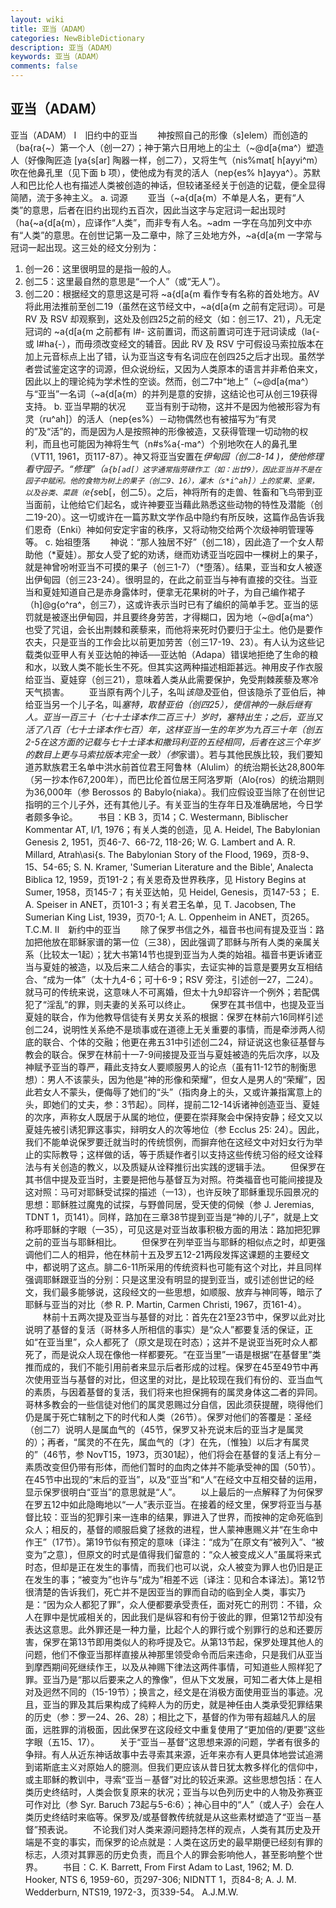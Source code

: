```yaml
---
layout: wiki
title: 亚当（ADAM）
categories: NewBibleDictionary
description: 亚当（ADAM）
keywords: 亚当（ADAM）
comments: false
---
```


## 亚当（ADAM）



亚当（ADAM）
Ⅰ　旧约中的亚当
　　神按照自己的形像（s]elem）而创造的（ba{ra{~）第一个人（创一27）；神于第六日用地上的尘土（~@d[a{ma^）塑造人（好像陶匠造 [ya{s[ar] 陶器一样，创二7），又将生气（nis%mat[ h[ayyi^m）吹在他鼻孔里（见下面 b 项），使他成为有灵的活人（nep{es% h]ayya^）。苏默人和巴比伦人也有描述人类被创造的神话，但较诸圣经关于创造的记载，便全显得简陋，流于多神主义。
a. 词源
　　亚当（~a{d[a{m）不单是人名，更有“人类”的意思，后者在旧约出现约五百次，因此当这字与定冠词一起出现时（ha{~a{d[a{m），应译作“人类”，而非专有人名。~adm 一字在乌加列文中亦有“人类”的意思。在创世记第一及二章中，除了三处地方外，~a{d[a{m 一字常与冠词一起出现。这三处的经文分别为：
1.  创一26：这里很明显的是指一般的人。
2. 创二5：这里最自然的意思是“一个人”（或“无人”）。
3. 创二20：根据经文的意思这是可将 ~a{d[a{m 看作专有名称的首处地方。AV 将此用法推前至创二19（虽然在这节经文中，~a{d[a{m 之前有定冠词）。可是 RV 及 RSV 却观察到，这处及创四25之前的经文（如：创三17、21），凡无定冠词的 ~a{d[a{m 之前都有 l#-
这前置词，而这前置词可连于冠词读成（la{- 或
l#ha{-），而毋须改变经文的辅音。因此 RV 及 RSV 宁可假设马索拉版本在加上元音标点上出了错，认为亚当这专有名词应在创四25之后才出现。虽然学者尝试鉴定这字的词源，但众说纷纭，又因为人类原本的语言并非希伯来文，因此以上的理论纯为学术性的空谈。然而，创二7中“地上”（~@d[a{ma^）与“亚当”一名词（~a{d[a{m）的并列是意的安排，这结论也可从创三19获得支持。
b. 亚当早期的状况
　　亚当有别于动物，这并不是因为他被形容为有灵（ru^ah]）的活人（nep{es%）－动物偶然也有被描写为“有灵的”及“活”的，而是因为人是按照神的形像被造，又获得管理一切动物的权利，而且也可能因为神将生气（n#s%a{-ma^）个别地吹在人的鼻孔里（VT11,
1961，页117-87）。神又将亚当安置在*伊甸园（创二8-14 )，使他修理看守园子。“修理”（`a{b[ad[）这字通常指劳碌作工（如：出廿9），因此亚当并不是在园子中赋闲。他的食物为树上的果子（创二9、16），灌木（s*i^ah]）上的浆果、坚果，以及谷类、菜蔬（`e{s*eb[，创二5）。之后，神将所有的走兽、牲畜和飞鸟带到亚当面前，让他给它们起名，或许神要亚当藉此熟悉这些动物的特性及潜能（创二19-20）。这一切或许在一篇苏默文学作品中隐约有所反映，这篇作品告诉我们恩奇（Enki）神如何安定宇宙的秩序，又将动物交给两个次级神明管理等等。
c. 始祖堕落
　　神说：“那人独居不好”（创二18），因此造了一个女人帮助他（*夏娃）。那女人受了蛇的劝诱，继而劝诱亚当吃园中一棵树上的果子，就是神曾吩咐亚当不可摸的果子（创三1-7）（*堕落）。结果，亚当和女人被逐出伊甸园（创三23-24）。很明显的，在此之前亚当与神有直接的交往。当亚当和夏娃知道自己是赤身露体时，便拿无花果树的叶子，为自己编作裙子（h]@g{o^ra^，创三7），这或许表示当时已有了编织的简单手艺。亚当的惩罚就是被逐出伊甸园，并且要终身劳苦，才得糊口，因为地（~@d[a{ma^）也受了咒诅，会长出荆棘和蒺藜来，而他将来死时仍要归于尘土。他仍是要作农夫，只是亚当的工作会比以前更加劳苦（创三17-19、23）。有人认为这些记载类似亚甲人有关亚达帕的神话──亚达帕（Adapa）错误地拒绝了生命的粮和水，以致人类不能长生不死。但其实这两种描述相距甚远。神用皮子作衣服给亚当、夏娃穿（创三21），意味着人类从此需要保护，免受荆棘蒺藜及寒冷天气损害。
　　亚当原有两个儿子，名叫*该隐及*亚伯，但该隐杀了亚伯后，神给亚当另一个儿子名，叫*塞特，取替亚伯（创四25），使信神的一脉后继有人。亚当一百三十（七十士译本作二百三十）岁时，塞特出生；之后，亚当又活了八百（七十士译本作七百）年，这样亚当一生的年岁为九百三十年（创五2-5在这方面的记载与七十士译本和撒玛利亚的五经相同，后者在这三个年岁的数目上更与马索拉版本完全一致）（参*家谱）。若与其他民族比较，我们要知道苏默族君王名单中洪水前首位君王阿鲁林（Alulim）的统治期长达28,800年（另一抄本作67,200年），而巴比伦首位居王阿洛罗斯（Alo{ros）的统治期则为36,000年（参 Berossos 的 Babylo{niaka）。我们应假设亚当除了在创世记指明的三个儿子外，还有其他儿子。有关亚当的生存年日及准确居地，今日学者颇多争论。
　　书目：KB 3，页14；C. Westermann, Biblischer Kommentar AT, I/1, 1976；有关人类的创造，见 A. Heidel, The Babylonian Genesis 2, 1951，页46-7、66-72, 118-26; W. G.
Lambert and A. R. Millard, Atrah\asi{s. The Babylonian Story of the Flood, 1969，页8-9、15、54-65; S. N. Kramer,
'Sumerian Literature and the Bible', Analecta
Biblica 12, 1959，页191-2；有关恩奇及世界秩序，见 History Begins at Sumer, 1958，页145-7；有关亚达帕，见 Heidel, Genesis，页147-53； E. A. Speiser in ANET，页101-3；有关君王名单，见 T. Jacobsen, The Sumerian King List, 1939，页70-1; A. L. Oppenheim in ANET，页265。
T.C.M.
Ⅱ　新约中的亚当
　　除了保罗书信之外，福音书也间有提及亚当：路加把他放在耶稣家谱的第一位（三38），因此强调了耶稣与所有人类的亲属关系（比较太一1起）；犹大书第14节也提到亚当为人类的始祖。福音书更诉诸亚当与夏娃的被造，以及后来二人结合的事实，去证实神的旨意是要男女互相结合、“成为一体”（太十九4-6；可十6-9；RSV 旁注，引述创一27，二24）。就马可的传统来说，这意味人不可离婚，但太十九9却容许一个例外；若配偶犯了“淫乱”的罪，则夫妻的关系可以终止。
　　保罗在其书信中，也提及亚当夏娃的联合，作为他教导信徒有关男女关系的根据：保罗在林前六16同样引述创二24，说明性关系绝不是琐事或在道德上无关重要的事情，而是牵涉两人彻底的联合、个体的交融；他更在弗五31中引述创二24，辩证说这也象征基督与教会的联合。保罗在林前十一7-9间接提及亚当与夏娃被造的先后次序，以及神赋予亚当的尊严，藉此支持女人要顺服男人的论点（虽有11-12节的制衡思想）：男人不该蒙头，因为他是“神的形像和荣耀”，但女人是男人的“荣耀”，因此若女人不蒙头，便侮辱了她们的“头”（指肉身上的头，又或许兼指寓意上的头，即她们的丈夫，参：3节起）。同样，提前二12-14诉诸神创造亚当、夏娃的次序，声称女人既居于从属的地位，便要在崇拜聚会中保持安静；经文又以夏娃先被引诱犯罪这事实，辩明女人的次等地位（参 Ecclus 25: 24）。因此，我们不能单说保罗要迁就当时的传统惯例，而摒弃他在这经文中对妇女行为举止的实际教导；这样做的话，等于质疑作者引以支持这些传统习俗的经文诠释法与有关创造的教义，以及质疑从诠释推衍出实践的逻辑手法。
　　但保罗在其书信中提及亚当时，主要是把他与基督互为对照。符类福音也可能间接提及这对照：马可对耶稣受试探的描述（一13），也许反映了耶稣重现乐园景况的思想：耶稣胜过魔鬼的试探，与野兽同居，受天使的伺候（参 J. Jeremias, TDNT 1，页141）。同样，路加在三章38节提到亚当是“神的儿子”，就是上文称呼耶稣的字眼（一35），可见这是对亚当故事积极方面的用法：路加把犯罪之前的亚当与耶稣相比。
　　但保罗在列举亚当与耶稣的相似点之时，却更强调他们二人的相异，他在林前十五及罗五12-21两段发挥这课题的主要经文中，都说明了这点。腓二6-11所采用的传统资料也可能有这个对比，并且同样强调耶稣跟亚当的分别：只是这里没有明显的提到亚当，或引述创世记的经文，我们最多能够说，这段经文的一些思想，如顺服、放弃与神同等，暗示了耶稣与亚当的对比（参 R. P. Martin, Carmen Christi, 1967，页161-4）。
　　林前十五两次提及亚当与基督的对比：首先在21至23节中，保罗以此对比说明了基督的复活（哥林多人所相信的事实）是“众人”都要复活的保证，正如“在亚当里”，众人都死了（原文是现在时态）；这并不是说亚当死时众人都死了，而是说众人现在像他一样都要死。“在亚当里”一语是根据“在基督里”类推而成的，我们不能引用前者来显示后者形成的过程。保罗在45至49节中再次使用亚当与基督的对比，但这里的对比，是比较现在我们有份的、亚当血气的素质，与因着基督的复活，我们将来也担保拥有的属灵身体这二者的异同。哥林多教会的一些信徒对他们的属灵恩赐过分自信，因此须获提醒，晓得他们仍是属于死亡辖制之下的时代和人类（26节）。保罗对他们的答覆是：圣经（创二7）说明人是属血气的（45节，保罗又补充说末后的亚当才是属灵的）；再者，“属灵的不在先，属血气的〔才〕在先，〔惟独〕以后才有属灵的”（46节，参 NovT15，1973，页301起），他们将会在基督的复活上有分－素质改变但仍带有形体，而他们暂时的血肉之体并不能承受神的国（50节）。在45节中出现的“末后的亚当”，以及“亚当”和“人”在经文中互相交替的运用，显示保罗很明白“亚当”的意思就是“人”。
　　以上最后的一点解释了为何保罗在罗五12中如此隐晦地以“一人”表示亚当。在接着的经文里，保罗将亚当与基督比较：亚当的犯罪引来一连串的结果，罪进入了世界，而按神的定命死临到众人；相反的，基督的顺服启奠了拯救的进程，世人蒙神惠赐义并“在生命中作王”（17节）。第19节似有预定的意味〔译注：“成为”在原文有“被列入”、“被变为”之意〕，但原文的时式是值得我们留意的：“众人被变成义人”虽属将来式时态，但却是正在发生的事情，而我们也可以说，众人被变为罪人也仍旧是正在发生的事；“被变为”也许与“成为”相差不远〔译注：见和合本译法〕。第12节很清楚的告诉我们，死亡并不是因亚当的罪而自动的临到全人类，事实乃是：“因为众人都犯了罪”，众人便都要承受责任，面对死亡的刑罚：不错，众人在罪中是忧戚相关的，因此我们是纵容和有份于彼此的罪，但第12节却没有表达这意思。此外罪还是一种力量，比起个人的罪行或个别罪行的总和还要厉害，保罗在第13节即用类似人的称呼提及它。从第13节起，保罗处理其他人的问题，他们不像亚当那样直接从神那里领受命令而后来违命，只是我们从亚当到摩西期间死继续作王，以及从神赐下律法这两件事情，可知道些人照样犯了罪。亚当乃是“那以后要来之人的豫像”，但从下文发展，可知二者大体上是相对及迥然不同的（15-19节）；换言之，经文是在消极方面使用亚当的事迹。况且，亚当的罪及其后果构成了纯粹人为的历史，就是神任由人类承受犯罪结果的历史（参：罗一24、26、28）；相比之下，基督的作为带有超越凡人的层面，远胜罪的消极面，因此保罗在这段经文中重复使用了“更加倍的/更要”这些字眼（五15、17）。
　　关于“亚当－基督”这思想来源的问题，学者有很多的争辩。有人从近东神话故事中去寻索其来源，近年来亦有人更具体地尝试追溯到诺斯底主义对原始人的臆测。但我们更应该从昔日犹太教多样化的信仰中，或主耶稣的教训中，寻索“亚当－基督”对比的较近来源。这些思想包括：在人类历史终结时，人类会恢复原来的状况；亚当与以色列历史中的人物及弥赛亚可作对比（参 Syr. Baruch 73起与5-6:6）；神心目中的“人”（或人子）会在人类历史终结时来临等。保罗及/或基督教传统就是从这些素材塑造了“亚当－基督”预表说。
　　不论我们对人类来源问题持怎样的观点，人类有其历史及开端是不变的事实，而保罗的论点就是：人类在这历史的最早期便已经刻有罪的标志，人须对其罪恶的历史负责，而且个人的罪会影响他人，甚至影响整个世界。
　　书目：C. K. Barrett, From First Adam to Last, 1962; M. D.
Hooker, NTS 6, 1959-60，页297-306; NIDNTT 1，页84-8; A. J. M. Wedderburn, NTS19, 1972-3，页339-54。
A.J.M.W.



